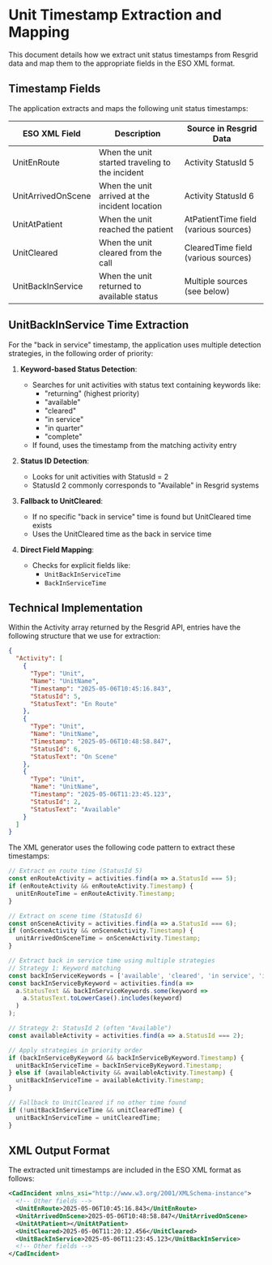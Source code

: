 # Unit Timestamp Extraction and Mapping

This document details how we extract unit status timestamps from Resgrid data and map them to the appropriate fields in the ESO XML format.

## Timestamp Fields

The application extracts and maps the following unit status timestamps:

| ESO XML Field | Description | Source in Resgrid Data |
|---------------|-------------|------------------------|
| UnitEnRoute | When the unit started traveling to the incident | Activity StatusId 5 |
| UnitArrivedOnScene | When the unit arrived at the incident location | Activity StatusId 6 |
| UnitAtPatient | When the unit reached the patient | AtPatientTime field (various sources) |
| UnitCleared | When the unit cleared from the call | ClearedTime field (various sources) |
| UnitBackInService | When the unit returned to available status | Multiple sources (see below) |

## UnitBackInService Time Extraction

For the "back in service" timestamp, the application uses multiple detection strategies, in the following order of priority:

1. **Keyword-based Status Detection**:
   - Searches for unit activities with status text containing keywords like:
     - "returning" (highest priority)
     - "available"
     - "cleared"
     - "in service"
     - "in quarter"
     - "complete"
   - If found, uses the timestamp from the matching activity entry

2. **Status ID Detection**:
   - Looks for unit activities with StatusId = 2
   - StatusId 2 commonly corresponds to "Available" in Resgrid systems

3. **Fallback to UnitCleared**:
   - If no specific "back in service" time is found but UnitCleared time exists
   - Uses the UnitCleared time as the back in service time

4. **Direct Field Mapping**:
   - Checks for explicit fields like:
     - `UnitBackInServiceTime`
     - `BackInServiceTime`

## Technical Implementation

Within the Activity array returned by the Resgrid API, entries have the following structure that we use for extraction:

```json
{
  "Activity": [
    {
      "Type": "Unit",
      "Name": "UnitName",
      "Timestamp": "2025-05-06T10:45:16.843",
      "StatusId": 5,
      "StatusText": "En Route"
    },
    {
      "Type": "Unit",
      "Name": "UnitName",
      "Timestamp": "2025-05-06T10:48:58.847",
      "StatusId": 6,
      "StatusText": "On Scene"
    },
    {
      "Type": "Unit",
      "Name": "UnitName",
      "Timestamp": "2025-05-06T11:23:45.123",
      "StatusId": 2,
      "StatusText": "Available"
    }
  ]
}
```

The XML generator uses the following code pattern to extract these timestamps:

```javascript
// Extract en route time (StatusId 5)
const enRouteActivity = activities.find(a => a.StatusId === 5);
if (enRouteActivity && enRouteActivity.Timestamp) {
  unitEnRouteTime = enRouteActivity.Timestamp;
}

// Extract on scene time (StatusId 6)
const onSceneActivity = activities.find(a => a.StatusId === 6);
if (onSceneActivity && onSceneActivity.Timestamp) {
  unitArrivedOnSceneTime = onSceneActivity.Timestamp;
}

// Extract back in service time using multiple strategies
// Strategy 1: Keyword matching
const backInServiceKeywords = ['available', 'cleared', 'in service', 'in quarter', 'complete', 'returning'];
const backInServiceByKeyword = activities.find(a => 
  a.StatusText && backInServiceKeywords.some(keyword => 
    a.StatusText.toLowerCase().includes(keyword)
  )
);

// Strategy 2: StatusId 2 (often "Available")
const availableActivity = activities.find(a => a.StatusId === 2);

// Apply strategies in priority order
if (backInServiceByKeyword && backInServiceByKeyword.Timestamp) {
  unitBackInServiceTime = backInServiceByKeyword.Timestamp;
} else if (availableActivity && availableActivity.Timestamp) {
  unitBackInServiceTime = availableActivity.Timestamp;
}

// Fallback to UnitCleared if no other time found
if (!unitBackInServiceTime && unitClearedTime) {
  unitBackInServiceTime = unitClearedTime;
}
```

## XML Output Format

The extracted unit timestamps are included in the ESO XML format as follows:

```xml
<CadIncident xmlns_xsi="http://www.w3.org/2001/XMLSchema-instance">
  <!-- Other fields -->
  <UnitEnRoute>2025-05-06T10:45:16.843</UnitEnRoute>
  <UnitArrivedOnScene>2025-05-06T10:48:58.847</UnitArrivedOnScene>
  <UnitAtPatient></UnitAtPatient>
  <UnitCleared>2025-05-06T11:20:12.456</UnitCleared>
  <UnitBackInService>2025-05-06T11:23:45.123</UnitBackInService>
  <!-- Other fields -->
</CadIncident>
```